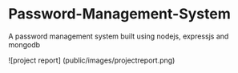 # Password-Management-System
A password management system built using nodejs, expressjs and mongodb

![project report]
(public/images/projectreport.png)
